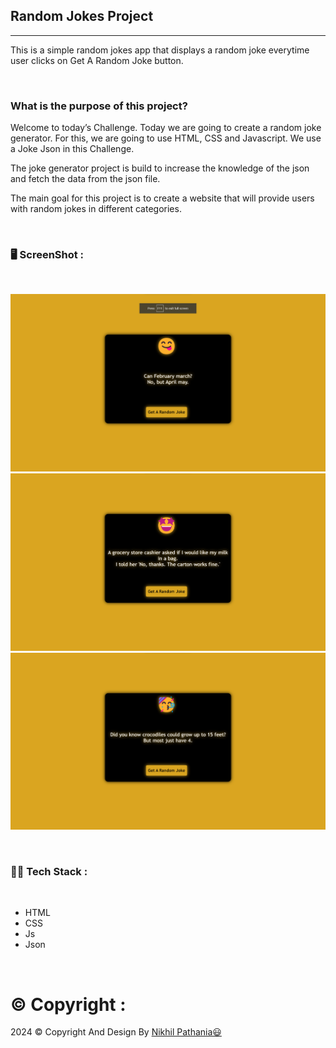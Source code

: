 ## Random Jokes Project

---

This is a simple random jokes app that displays a random joke everytime user clicks on Get A Random Joke button.

</br>

### What is the purpose of this project?

Welcome to today’s Challenge. Today we are going to create a random joke generator. For this, we are going to use HTML, CSS and Javascript. We use a Joke Json in this Challenge.

The joke generator project is build to increase the knowledge of the json and fetch the data from the json file.

The main goal for this project is to create a website that will provide users with random jokes in different categories.

</br>

### 🖥️ ScreenShot :

</br>

![screen](./images/a1.png)
![screen](./images/a2.png)
![screen](./images/a3.png)

</br>

### 👩‍💻 Tech Stack :

</br>

- HTML
- CSS
- Js
- Json

<br/>

# ©️ Copyright : 

<div class="copyright">
    <p>2024 <span>©</span> Copyright <span></span> And Design By <a href="https://github.com/NikhilPathaniaa">Nikhil Pathania😃</a>
    </p>
</div>